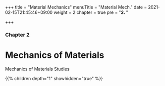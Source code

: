 +++
title = "Material Mechanics"
menuTitle = "Material Mech."
date = 2021-02-15T21:45:46+09:00
weight = 2
chapter = true
pre = "<b>2. </b>"

+++

### Chapter 2

# Mechanics of Materials

Mechanics of Materials Studies

{{% children depth="1" showhidden="true" %}}
